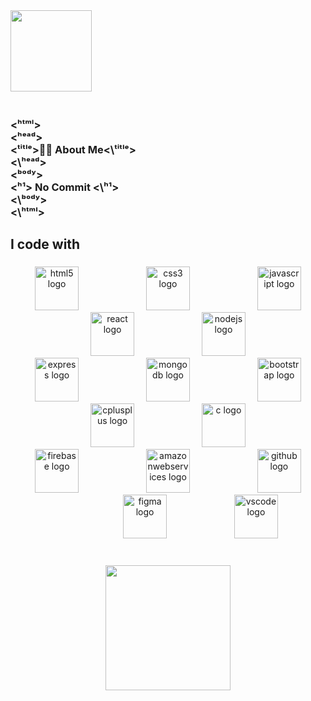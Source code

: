 <div align="left">
  <img height="130" src="https://media.giphy.com/media/lf8FmjwduVe2V1ToP7/giphy.gif?cid=ecf05e47esz42l8h0h0rv5n522pyvllgy03t8lhisxzgrxpb&ep=v1_stickers_search&rid=giphy.gif&ct=s"  />
</div>

###

<h3 align="left"><!ᴰᴼᶜᵀʸᴾᴱ ʰᵗᵐˡ><br><ʰᵗᵐˡ><br><ʰᵉᵃᵈ><br>  <ᵗⁱᵗˡᵉ>👨‍💻 About Me<\ᵗⁱᵗˡᵉ><br><\ʰᵉᵃᵈ><br><ᵇᵒᵈʸ><br>  <ʰ¹> No Commit <\ʰ¹><br><\ᵇᵒᵈʸ><br><\ʰᵗᵐˡ></h3>

###

<p align="left"> </p>

###

<p align="left"> </p>

###

<h2 align="left">I code with</h2>

###

<div align="center">
  <img src="https://cdn.jsdelivr.net/gh/devicons/devicon/icons/html5/html5-plain-wordmark.svg" height="70" alt="html5 logo"  />
  <img width="100" />
  <img src="https://cdn.jsdelivr.net/gh/devicons/devicon/icons/css3/css3-plain-wordmark.svg" height="70" alt="css3 logo"  />
  <img width="100" />
  <img src="https://cdn.jsdelivr.net/gh/devicons/devicon/icons/javascript/javascript-plain.svg" height="70" alt="javascript logo"  />
  <img width="100" />
  <img src="https://cdn.jsdelivr.net/gh/devicons/devicon/icons/react/react-original-wordmark.svg" height="70" alt="react logo"  />
  <img width="100" />
  <img src="https://cdn.jsdelivr.net/gh/devicons/devicon/icons/nodejs/nodejs-original.svg" height="70" alt="nodejs logo"  />
  <img width="100" />
  <img src="https://cdn.jsdelivr.net/gh/devicons/devicon/icons/express/express-original.svg" height="70" alt="express logo"  />
  <img width="100" />
  <img src="https://cdn.jsdelivr.net/gh/devicons/devicon/icons/mongodb/mongodb-original-wordmark.svg" height="70" alt="mongodb logo"  />
  <img width="100" />
  <img src="https://cdn.jsdelivr.net/gh/devicons/devicon/icons/bootstrap/bootstrap-original.svg" height="70" alt="bootstrap logo"  />
  <img width="100" />
  <img src="https://cdn.jsdelivr.net/gh/devicons/devicon/icons/cplusplus/cplusplus-original.svg" height="70" alt="cplusplus logo"  />
  <img width="100" />
  <img src="https://cdn.jsdelivr.net/gh/devicons/devicon/icons/c/c-original.svg" height="70" alt="c logo"  />
  <img width="100" />
  <img src="https://cdn.jsdelivr.net/gh/devicons/devicon/icons/firebase/firebase-plain-wordmark.svg" height="70" alt="firebase logo"  />
  <img width="100" />
  <img src="https://cdn.jsdelivr.net/gh/devicons/devicon/icons/amazonwebservices/amazonwebservices-line-wordmark.svg" height="70" alt="amazonwebservices logo"  />
  <img width="100" />
  <img src="https://cdn.jsdelivr.net/gh/devicons/devicon/icons/github/github-original.svg" height="70" alt="github logo"  />
  <img width="100" />
  <img src="https://cdn.jsdelivr.net/gh/devicons/devicon/icons/figma/figma-original.svg" height="70" alt="figma logo"  />
  <img width="100" />
  <img src="https://cdn.jsdelivr.net/gh/devicons/devicon/icons/vscode/vscode-original.svg" height="70" alt="vscode logo"  />
</div>

###

<p align="left"></p>

###

<p align="left"></p>

###

<p align="left"></p>

###

<p align="left"></p>

###

<br clear="both">

<div align="center">
  <img height="200" src="https://media.giphy.com/media/kXixecGzl2gBlpO4SQ/giphy.gif?cid=ecf05e47ezovu2n6xxn0iftsxlaesvck8ycrauuexzbypii5&ep=v1_stickers_search&rid=giphy.gif&ct=s"  />
</div>

###
